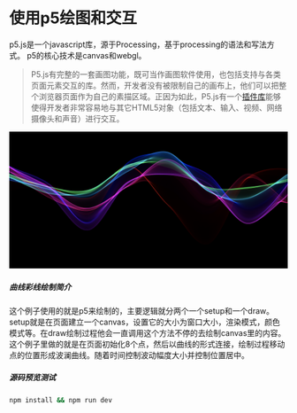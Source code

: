 # 使用p5绘图和交互

p5.js是一个javascript库，源于Processing，基于processing的语法和写法方式。 p5的核心技术是canvas和webgl。

> P5.js有完整的一套画图功能，既可当作画图软件使用，也包括支持与各类页面元素交互的库。然而，开发者没有被限制自己的画布上，他们可以把整个浏览器页面作为自己的素描区域。正因为如此，P5.js有一个[插件库](http://p5js.org/libraries/)能够使得开发者非常容易地与其它HTML5对象（包括文本、输入、视频、网络摄像头和声音）进行交互。



![](preview.png)



##### 曲线彩线绘制简介

这个例子使用的就是p5来绘制的，主要逻辑就分两个一个setup和一个draw。setup就是在页面建立一个canvas，设置它的大小为窗口大小，渲染模式，颜色模式等。在draw绘制过程他会一直调用这个方法不停的去绘制canvas里的内容。 这个例子里做的就是在页面初始化8个点，然后以曲线的形式连接，绘制过程移动点的位置形成波澜曲线。随着时间控制波动幅度大小并控制位置居中。



##### 源码预览测试

```sh
npm install && npm run dev
```





